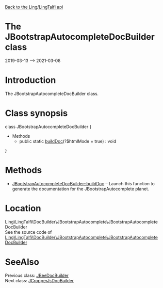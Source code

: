 [Back to the Ling/LingTalfi api](https://github.com/lingtalfi/LingTalfi/blob/master/doc/api/Ling/LingTalfi.md)



The JBootstrapAutocompleteDocBuilder class
================
2019-03-13 --> 2021-03-08






Introduction
============

The JBootstrapAutocompleteDocBuilder class.



Class synopsis
==============


class <span class="pl-k">JBootstrapAutocompleteDocBuilder</span>  {

- Methods
    - public static [buildDoc](https://github.com/lingtalfi/LingTalfi/blob/master/doc/api/Ling/LingTalfi/DocBuilder/JBootstrapAutocomplete/JBootstrapAutocompleteDocBuilder/buildDoc.md)(?$htmlMode = true) : void

}






Methods
==============

- [JBootstrapAutocompleteDocBuilder::buildDoc](https://github.com/lingtalfi/LingTalfi/blob/master/doc/api/Ling/LingTalfi/DocBuilder/JBootstrapAutocomplete/JBootstrapAutocompleteDocBuilder/buildDoc.md) &ndash; Launch this function to generate the documentation for the JBootstrapAutocomplete planet.





Location
=============
Ling\LingTalfi\DocBuilder\JBootstrapAutocomplete\JBootstrapAutocompleteDocBuilder<br>
See the source code of [Ling\LingTalfi\DocBuilder\JBootstrapAutocomplete\JBootstrapAutocompleteDocBuilder](https://github.com/lingtalfi/LingTalfi/blob/master/DocBuilder/JBootstrapAutocomplete/JBootstrapAutocompleteDocBuilder.php)



SeeAlso
==============
Previous class: [JBeeDocBuilder](https://github.com/lingtalfi/LingTalfi/blob/master/doc/api/Ling/LingTalfi/DocBuilder/JBee/JBeeDocBuilder.md)<br>Next class: [JCropperJsDocBuilder](https://github.com/lingtalfi/LingTalfi/blob/master/doc/api/Ling/LingTalfi/DocBuilder/JCropperJs/JCropperJsDocBuilder.md)<br>
